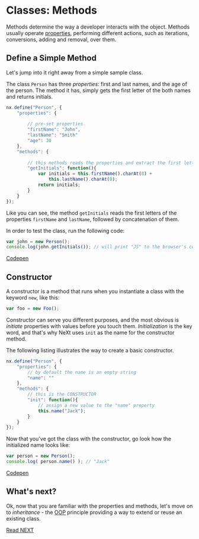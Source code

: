 # Classes: Methods
Methods determine the way a developer interacts with the object. Methods usually operate [properties](tutorial-004-01.md), performing different actions, such as iterations, conversions, adding and removal, over them.

## Define a Simple Method
Let's jump into it right away from a simple sample class.

The class ```Person``` has three *properties*: first and last names, and the age of the person. The method it has, simply gets the first letter of the both names and returns initials.

```JavaScript
nx.define("Person", {
	"properties": {
	
		// pre-set properties
		"firstName": "John",
		"lastName": "Smith"
		"age": 30
	},
	"methods": {
	
		// this methods reads the properties and extract the first letters of first and last names, contatenating them afterwards
		"getInitials": function(){
			var initials = this.firstName().charAt(0) + 
				this.lastName().charAt(0); 
			return initials;
		}
	}
});
```

Like you can see, the method ```getInitials``` reads the first letters of the properties ```firstName``` and ```lastName```, followed by concatenation of them.

In order to test the class, run the following code:

```JavaScript
var john = new Person();
console.log(john.getInitials()); // will print "JS" to the browser's console
```

[Codepen]()

## Constructor
A constructor is a method that runs when you instantiate a class with the keyword ```new```, like this:

```JavaScript
var foo = new Foo();
```

Constructor can serve you different purposes, and the most obvious is *initiate* properties with values before you touch them. *Initialization* is the key word, and that's why NeXt uses ```init``` as the name for the constructor method. 

The following listing illustrates the way to create a basic constructor.

```JavaScript
nx.define("Person", {
	"properties": {
		// by default the name is an empty string
		"name": ""
	},
	"methods": {
		// this is the CONSTRUCTOR
		"init": function(){
			// assign a new value to the "name" property
			this.name("Jack");
		}
	}
}); 
```

Now that you've got the class with the constructor, go look how the initialized name looks like:

```JavaScript
var person = new Person();
console.log( person.name() ); // "Jack"
```

[Codepen](http://codepen.io/NEXTSUPPORT/pen/rLgRJk)

## What's next?
Ok, now that you are familiar with the properties and methods, let's move on to *inheritance* - the [OOP](tutorial-004.md) principle providing a way to extend or reuse an existing class. 

[Read NEXT](tutorial-004-03.md)